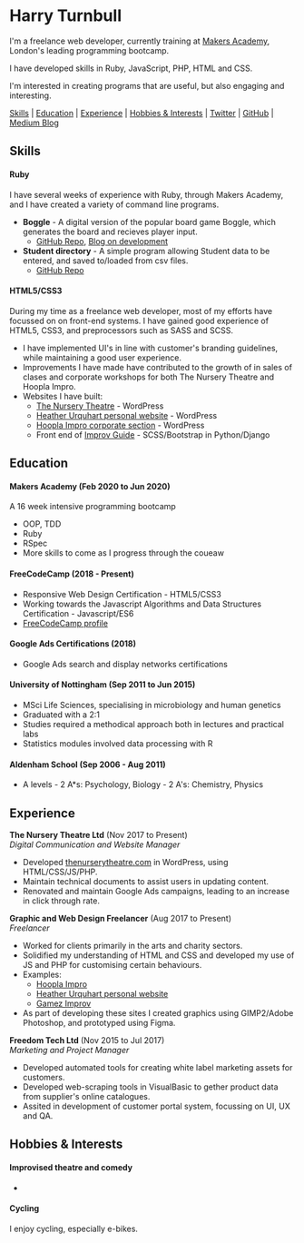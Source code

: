 # Harry Turnbull

I'm a freelance web developer, currently training at [Makers Academy](https://makers.tech/), London's leading programming bootcamp. 

I have developed skills in Ruby, JavaScript, PHP, HTML and CSS. 

I'm interested in creating programs that are useful, but also engaging and interesting.

[Skills](#skills) | [Education](#experience) | [Experience](#experience) | [Hobbies & Interests](#hobbies-and-interests) | [Twitter](https://twitter.com/hturnbull) | [GitHub](https://github.com/hturnbull93) | [Medium Blog](https://medium.com/@hturnbull93)

## <a name="skills"></a>Skills

<!-- Consider skills relevant to software development. Then consider your best skills. Pick 2-4 skills and write a short descriptive paragraph for each one. You should demonstrate how capable you are at this skill with examples. -->

#### Ruby

I have several weeks of experience with Ruby, through Makers Academy, and I have created a variety of command line programs.

- **Boggle** - A digital version of the popular board game Boggle, which generates the board and recieves player input. 
  - [GitHub Repo](https://github.com/hturnbull93/boggle-in-ruby), [Blog on development](https://medium.com/@hturnbull93/boggle-in-ruby-dice-and-grids-425bb17625ee) 
- **Student directory** - A simple program allowing Student data to be entered, and saved to/loaded from csv files.
  - [GitHub Repo](https://github.com/hturnbull93/student-directory)

#### HTML5/CSS3

During my time as a freelance web developer, most of my efforts have focussed on on front-end systems. I have gained good experience of HTML5, CSS3, and preprocessors such as SASS and SCSS.

- I have implemented UI's in line with customer's branding guidelines, while maintaining a good user experience.
- Improvements I have made have contributed to the growth of in sales of clases and corporate workshops for both The Nursery Theatre and Hoopla Impro.
- Websites I have built:
  - [The Nursery Theatre](https://thenurserytheatre.com) - WordPress
  - [Heather Urquhart personal website](https://heatherurquhart.com) - WordPress
  - [Hoopla Impro corporate section](https://www.hooplaimpro.com/improv-corporate-training.html) - WordPress
  - Front end of [Improv Guide](https://improv.guide/) - SCSS/Bootstrap in Python/Django

<!-- #### Another Skill

Descriptive paragraph of how capable you are at this skill and, if relevant, how it has developed.

- I achieved A during my work at B (job, or otherwise)
- I contributed to the growth of X while doing Y (job, or otherwise)
- I built this, made this, broke this, fixed this, etc.
- A link to some on-line evidence (blogs, videos, articles, etc.) -->

## <a name="education"></a>Education

#### Makers Academy (Feb 2020 to Jun 2020)

A 16 week intensive programming bootcamp

- OOP, TDD
- Ruby
- RSpec
- More skills to come as I progress through the coueaw

#### FreeCodeCamp (2018 - Present)

- Responsive Web Design Certification - HTML5/CSS3
- Working towards the Javascript Algorithms and Data Structures Certification - Javascript/ES6
- [FreeCodeCamp profile](https://www.freecodecamp.org/hturnbull)

#### Google Ads Certifications (2018)

- Google Ads search and display networks certifications

#### University of Nottingham (Sep 2011 to Jun 2015)

- MSci Life Sciences, specialising in microbiology and human genetics
- Graduated with a 2:1
- Studies required a methodical approach both in lectures and practical labs
- Statistics modules involved data processing with R

#### Aldenham School (Sep 2006 - Aug 2011)

- A levels - 2 A*s: Psychology, Biology - 2 A's: Chemistry, Physics

## <a name="experience"></a>Experience

**The Nursery Theatre Ltd** (Nov 2017 to Present)    
*Digital Communication and Website Manager*  
- Developed [thenurserytheatre.com](https://thenurserytheatre.com) in WordPress, using HTML/CSS/JS/PHP.
- Maintain technical documents to assist users in updating content.
- Renovated and maintain Google Ads campaigns, leading to an increase in click through rate.

**Graphic and Web Design Freelancer** (Aug 2017 to Present)   
*Freelancer*  
- Worked for clients primarily in the arts and charity sectors.
- Solidified my understanding of HTML and CSS and developed my use of JS and PHP for customising certain behaviours.
- Examples:
  - [Hoopla Impro](https://www.hooplaimpro.com)
  - [Heather Urquhart personal website](https://heatherurquhart.com)
  - [Gamez Improv](https://gamezimprov.com)
- As part of developing these sites I created graphics using GIMP2/Adobe Photoshop, and prototyped using Figma.

**Freedom Tech Ltd** (Nov 2015 to Jul 2017)    
*Marketing and Project Manager*  
- Developed automated tools for creating white label marketing assets for customers.
- Developed web-scraping tools in VisualBasic to gether product data from supplier's online catalogues.
- Assited in development of customer portal system, focussing on UI, UX and QA.

## <a name="hobbies-and-interests"></a>Hobbies & Interests

#### Improvised theatre and comedy

- 

#### Cycling

I enjoy cycling, especially e-bikes.